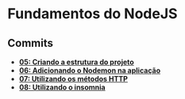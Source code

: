 # Fundamentos do NodeJS

## Commits

- **[05: Criando a estrutura do projeto](https://github.com/vinifraga/ignite/commit/973ba67bfc17912587faba70944154602e1660d3)**
- **[06: Adicionando o Nodemon na aplicação](https://github.com/vinifraga/ignite/commit/0d2c5de043bdb07a1cce7bf152389d903bd2732c)**
- **[07: Utilizando os métodos HTTP](https://github.com/vinifraga/ignite/commit/ad8ccbfcd21a5d4b139e7966fc02d339aee29b73)**
- **[08: Utilizando o insomnia](https://github.com/vinifraga/ignite/commit/c69e70b4afdf82d9b9c8ae80b6394bafb36b7988)**